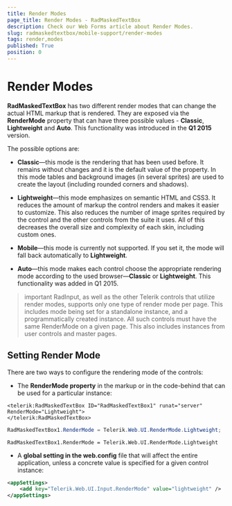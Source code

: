 ```yaml
---
title: Render Modes
page_title: Render Modes - RadMaskedTextBox
description: Check our Web Forms article about Render Modes.
slug: radmaskedtextbox/mobile-support/render-modes
tags: render,modes
published: True
position: 0
---
```


# Render Modes



**RadMaskedTextBox** has two different render modes that can change the actual HTML markup that is rendered.	They are exposed via the **RenderMode** property that can have three	possible values - **Classic**, **Lightweight** and **Auto**.	This functionality was introduced in the **Q1 2015** version.

The possible options are:

* **Classic**—this mode is the rendering that has been used before. It remains without changes and it is the default value of the property.	In this mode tables and background images (in several sprites) are used to create	the layout (including rounded corners and shadows).

* **Lightweight**—this mode emphasizes on semantic HTML and CSS3. It reduces the amount of markup the control renders	and makes it easier to customize. This also reduces the number of image sprites required by the control and the other controls from the suite it uses.	All of this decreases the overall size and complexity of each skin, including custom ones.

* **Mobile**—this mode is currently not supported. If you set it, the mode will fall back automatically to **Lightweight**.

* **Auto**—this mode makes each control choose the appropriate rendering mode according to the used	browser—**Classic** or **Lightweight**. This functionality was added in Q1 2015.

>important RadInput, as well as the other Telerik controls that utilize render modes, supports only one type of render mode per page.	This includes mode being set for a standalone instance, and a programmatically created instance. All such controls must have the same	RenderMode on a given page. This also includes instances from user controls and master pages.
>


## Setting Render Mode

There are two ways to configure the rendering mode of the controls:

* The **RenderMode property** in the markup or in the code-behind that can be used for a particular instance:

````ASPNET
<telerik:RadMaskedTextBox ID="RadMaskedTextBox1" runat="server" RenderMode="Lightweight">
</telerik:RadMaskedTextBox>
````


  




````C#
RadMaskedTextBox1.RenderMode = Telerik.Web.UI.RenderMode.Lightweight;
````
````VB.NET
RadMaskedTextBox1.RenderMode = Telerik.Web.UI.RenderMode.Lightweight
````


* A **global setting in the web.config** file that will affect the entire application, unless a concrete value is specified for a given control instance:

````XML
<appSettings>
	<add key="Telerik.Web.UI.Input.RenderMode" value="lightweight" />
</appSettings>
````

   
